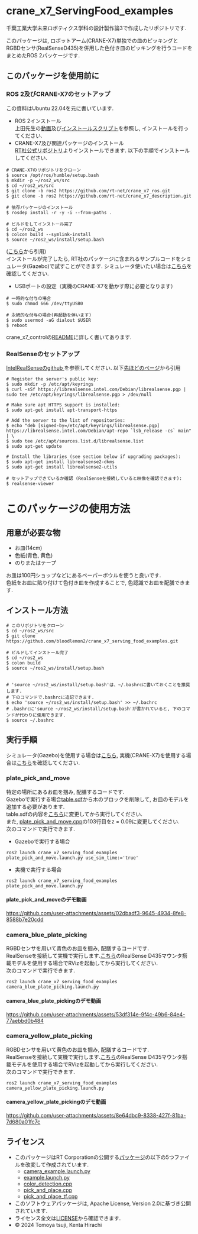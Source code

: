 # crane_x7_ServingFood_examples
千葉工業大学未来ロボティクス学科の設計製作論3で作成したリポジトリです.

このパッケージは, ロボットアーム(CRANE-X7)単独での皿のピッキングとRGBDセンサ(RealSenseD435)を併用した色付き皿のピッキングを行うコードをまとめたROS 2パッケージです.

## このパッケージを使用前に
### ROS 2及びCRANE-X7のセットアップ  
この資料はUbuntu 22.04を元に書いています.   
- ROS 2インストール  
上田先生の[動画](https://youtu.be/mBhtD08f5KY)及び[インストールスクリプト](https://github.com/ryuichiueda/ros2_setup_scripts)を参照し, インストールを行ってください.   
- CRANE-X7及び関連パッケージのインストール  
[RT社公式リポジトリ](https://github.com/rt-net/crane_x7_ros/tree/ros2)よりインストールできます. 以下の手順でインストールしてください.
```
# CRANE-X7のリポジトリをクローン
$ source /opt/ros/humble/setup.bash
$ mkdir -p ~/ros2_ws/src
$ cd ~/ros2_ws/src
$ git clone -b ros2 https://github.com/rt-net/crane_x7_ros.git
$ git clone -b ros2 https://github.com/rt-net/crane_x7_description.git

# 依存パッケージのインストール
$ rosdep install -r -y -i --from-paths .

# ビルドをしてインストール完了
$ cd ~/ros2_ws
$ colcon build --symlink-install
$ source ~/ros2_ws/install/setup.bash
```
([こちら](https://github.com/rt-net/crane_x7_ros/tree/ros2/README.md)から引用)  
インストールが完了したら, RT社のパッケージに含まれるサンプルコードをシミュレータ(Gazebo)で試すことができます. シミュレータ使いたい場合は[こちら](https://github.com/rt-net/crane_x7_ros/tree/ros2/crane_x7_examples)を確認してください. 
-  USBポートの設定（実機のCRANE-X7を動かす際に必要となります）
```
# 一時的な付与の場合
$ sudo chmod 666 /dev/ttyUSB0

# 永続的な付与の場合(再起動を伴います)
$ sudo usermod -aG dialout $USER
$ reboot
```
crane_x7_controlの[README](https://github.com/rt-net/crane_x7_ros/blob/ros2/crane_x7_control/README.md)に詳しく書いてあります. 

### RealSenseのセットアップ
[IntelRealSenseのgithub
](https://github.com/IntelRealSense/librealsense/blob/development/doc/distribution_linux.md#installing-the-packages)を参照してください. 以下[先ほどのページ](https://github.com/IntelRealSense/librealsense/blob/development/doc/distribution_linux.md#installing-the-packages)から引用
```
# Register the server's public key:
$ sudo mkdir -p /etc/apt/keyrings
$ curl -sSf https://librealsense.intel.com/Debian/librealsense.pgp | sudo tee /etc/apt/keyrings/librealsense.pgp > /dev/null

# Make sure apt HTTPS support is installed:
$ sudo apt-get install apt-transport-https

# Add the server to the list of repositories:
$ echo "deb [signed-by=/etc/apt/keyrings/librealsense.pgp] https://librealsense.intel.com/Debian/apt-repo `lsb_release -cs` main" | \
$ sudo tee /etc/apt/sources.list.d/librealsense.list
$ sudo apt-get update

# Install the libraries (see section below if upgrading packages):
$ sudo apt-get install librealsense2-dkms
$ sudo apt-get install librealsense2-utils

# セットアップできているか確認 (RealSenseを接続していると映像を確認できます):  
$ realsense-viewer
```

# このパッケージの使用方法
## 用意が必要な物
- お皿(14cm)
- 色紙(青色, 黄色)
- のりまたはテープ

お皿は100円ショップなどにあるペーパーボウルを使うと良いです.  
色紙をお皿に貼り付けて色付き皿を作成することで, 色認識でお皿を配膳できます.
## インストール方法
```
# このリポジトリをクローン
$ cd ~/ros2_ws/src
$ git clone https://github.com/bloodlemon2/crane_x7_serving_food_examples.git

# ビルドしてインストール完了
$ cd ~/ros2_ws
$ colon build
$ source ~/ros2_ws/install/setup.bash


# 'source ~/ros2_ws/install/setup.bash'は、~/.bashrcに書いておくことを推奨します.   
# 下のコマンドで.bashrcに追記できます.  
$ echo 'source ~/ros2_ws/install/setup.bash' >> ~/.bachrc
# .bashrcに'source ~/ros2_ws/install/setup.bash'が書かれていると, 下のコマンドが代わりに使用できます.
$ source ~/.bashrc
```
## 実行手順
シミュレータ(Gazebo)を使用する場合は[こちら](https://github.com/rt-net/crane_x7_ros/blob/ros2/crane_x7_examples/README.md#1-move_group%E3%81%A8gazebo%E3%82%92%E8%B5%B7%E5%8B%95%E3%81%99%E3%82%8B), 実機(CRANE-X7)を使用する場合は[こちら](https://github.com/rt-net/crane_x7_ros/blob/ros2/crane_x7_examples/README.md#3-move_group%E3%81%A8controller%E3%82%92%E8%B5%B7%E5%8B%95%E3%81%99%E3%82%8B)を確認してください.

### plate_pick_and_move
特定の場所にあるお皿を掴み, 配膳するコードです.  
Gazeboで実行する場合[table.sdf](https://github.com/rt-net/crane_x7_ros/blob/ros2/crane_x7_gazebo/worlds/table.sdf)から木のブロックを削除して, お皿のモデルを追加する必要があります.  
table.sdfの内容を[こちら](https://github.com/bloodlemon2/crane_x7_serving_food_examples/blob/gazebo/worlds/table.sdf)に変更してから実行してください.  
また, [plate_pick_and_move.cpp](https://github.com/bloodlemon2/crane_x7_serving_food_examples/blob/main/src/plate_pick_and_move.cpp)の103行目をz = 0.09に変更してください.  
次のコマンドで実行できます.
- Gazeboで実行する場合
```
ros2 launch crane_x7_serving_food_examples plate_pick_and_move.launch.py use_sim_time:='true'
```

- 実機で実行する場合
```
ros2 launch crane_x7_serving_food_examples plate_pick_and_move.launch.py
```
#### plate_pick_and_moveのデモ動画
https://github.com/user-attachments/assets/02dbadf3-9645-4934-8fe8-8588b7e20cdd

### camera_blue_plate_picking
RGBDセンサを用いて青色のお皿を掴み, 配膳するコードです.  
RealSenseを接続して実機で実行します.[こちら](https://github.com/rt-net/crane_x7_ros/blob/ros2/crane_x7_examples/README.md#realsense-d435%E3%83%9E%E3%82%A6%E3%83%B3%E3%82%BF%E6%90%AD%E8%BC%89%E3%83%A2%E3%83%87%E3%83%AB%E3%82%92%E4%BD%BF%E7%94%A8%E3%81%99%E3%82%8B%E5%A0%B4%E5%90%88)のRealSense D435マウンタ搭載モデルを使用する場合でRVizを起動してから実行してください.  
次のコマンドで実行できます.
```
ros2 launch crane_x7_serving_food_examples camera_blue_plate_picking.launch.py
```
#### camera_blue_plate_pickingのデモ動画
https://github.com/user-attachments/assets/53df314e-9f4c-49b6-84e4-77aebbd0b484

### camera_yellow_plate_picking
RGBDセンサを用いて黄色のお皿を掴み, 配膳するコードです.  
RealSenseを接続して実機で実行します.[こちら](https://github.com/rt-net/crane_x7_ros/blob/ros2/crane_x7_examples/README.md#realsense-d435%E3%83%9E%E3%82%A6%E3%83%B3%E3%82%BF%E6%90%AD%E8%BC%89%E3%83%A2%E3%83%87%E3%83%AB%E3%82%92%E4%BD%BF%E7%94%A8%E3%81%99%E3%82%8B%E5%A0%B4%E5%90%88)のRealSense D435マウンタ搭載モデルを使用する場合でRVizを起動してから実行してください.  
次のコマンドで実行できます.
```
ros2 launch crane_x7_serving_food_examples camera_yellow_plate_picking.launch.py
```
#### camera_yellow_plate_pickingのデモ動画
https://github.com/user-attachments/assets/8e64dbc9-8338-427f-81ba-7d680a01fc7c

## ライセンス
- このパッケージはRT Corporationの公開する[パッケージ](https://github.com/rt-net/crane_x7_ros/tree/ros2)の以下の5つファイルを改変して作成されています.
    - [camera_example.launch.py](https://github.com/rt-net/crane_x7_ros/blob/ros2/crane_x7_examples/launch/camera_example.launch.py)
    - [example.launch.py](https://github.com/rt-net/crane_x7_ros/blob/ros2/crane_x7_examples/launch/example.launch.py)
    - [color_detection.cpp](https://github.com/rt-net/crane_x7_ros/blob/ros2/crane_x7_examples/src/color_detection.cpp)
    - [pick_and_place.cpp](https://github.com/rt-net/crane_x7_ros/blob/ros2/crane_x7_examples/src/pick_and_place.cpp)
    - [pick_and_place_tf.cpp](https://github.com/rt-net/crane_x7_ros/blob/ros2/crane_x7_examples/src/pick_and_place_tf.cpp)
- このソフトウェアパッケージは, Apache License, Version 2.0に基づき公開されています.
- ライセンス全文は[LICENSE](https://github.com/bloodlemon2/crane_x7_ServingFood_examples/blob/main/LICENSE)から確認できます.
- © 2024 Tomoya tsuji, Kenta Hirachi
